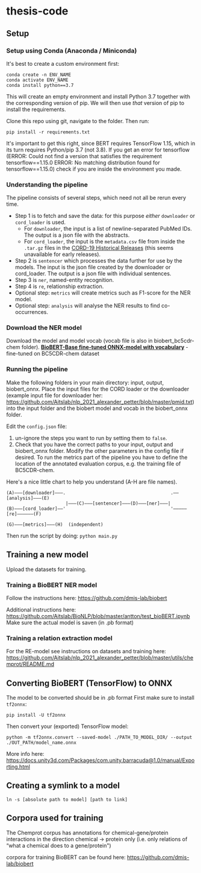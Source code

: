 # thesis-code

## Setup

### Setup using Conda (Anaconda / Miniconda)

It's best to create a custom environment first:

```
conda create -n ENV_NAME
conda activate ENV_NAME
conda install python==3.7
```

This will create an empty environment and install Python 3.7 together with
the corresponding version of pip. We will then use _that_ version of pip
to install the requirements.

Clone this repo using git, navigate to the folder. Then run:

```
pip install -r requirements.txt
```

It's important to get this right, since BERT requires TensorFlow 1.15,
which in its turn requires Python/pip 3.7 (not 3.8). If you get an error for tensorflow (ERROR: Could not find a version that satisfies the requirement tensorflow==1.15.0
ERROR: No matching distribution found for tensorflow==1.15.0) check if you are inside the environment you made.

### Understanding the pipeline

The pipeline consists of several steps, which need not all be rerun every time.

- Step 1 is to fetch and save the data: for this purpose _either_
  `downloader` or `cord_loader` is used.
  - For `downloader`, the input is a list of newline-separated PubMed IDs. The output is a json file with the abstracts.
  - For `cord_loader`, the input is the `metadata.csv` file from inside the
    `.tar.gz` files in the [CORD-19 Historical Releases](https://ai2-semanticscholar-cord-19.s3-us-west-2.amazonaws.com/historical_releases.html) (this seems unavailable for early releases).
- Step 2 is `sentencer` which processes the data further for use by the models. The input is the json file created by the downloader or cord_loader. The output is a json file with individual sentences.
- Step 3 is `ner`, named-entity recognition.
- Step 4 is `re`, relationship extraction.
- Optional step: `metrics` will create metrics such as F1-score for the NER model.
- Optional step: `analysis` will analyse the NER results to find co-occurrences.

### Download the NER model
Download the model and model vocab (vocab file is also in biobert_bc5cdr-chem folder).
**[BioBERT-Base fine-tuned ONNX-model with vocabulary](https://drive.google.com/drive/folders/1neThCq4MqFPd0133WDDC4MYUycE84fT7?usp=sharing)** - fine-tuned on BC5CDR-chem dataset

### Running the pipeline
Make the following folders in your main directory: input, output, biobert_onnx. Place the input files for the CORD loader or the downloader (example input file for downloader her: https://github.com/Aitslab/nlp_2021_alexander_petter/blob/master/pmid.txt) into the input folder and the biobert model and vocab in the biobert_onnx folder. 

Edit the `config.json` file:
1. un-ignore the steps you want to run by setting them to `false`. 
2. Check that you have the correct paths to your input, output and biobert_onnx folder. Modify the other parameters in the config file if desired. To run the metrics part of the pipeline you have to define the location of the annotated evaluation corpus, e.g. the training file of BC5CDR-chem.

Here's a nice little chart to help you understand (A-H are
file names).

```
(A)———[downloader]———.                                       .——[analysis]———(E)
                      |———(C)———[sentencer]———(D)———[ner]———|
(B)———[cord_loader]——'                                       '—————[re]——————(F)

(G)———[metrics]———(H)  (independent)
```

Then run the script by doing: `python main.py`

## Training a new model
Upload the datasets for training.

### Training a BioBERT NER model
Follow the instructions here:
https://github.com/dmis-lab/biobert

Additional instructions here: https://github.com/Aitslab/BioNLP/blob/master/antton/test_bioBERT.ipynb
Make sure the actual model is saven (in .pb format)

### Training a relation extraction model
For the RE-model see instructions on datasets and training here: https://github.com/Aitslab/nlp_2021_alexander_petter/blob/master/utils/chemprot/README.md

## Converting BioBERT (TensorFlow) to ONNX
The model to be converted should be in .pb format
First make sure to install `tf2onnx`:

```
pip install -U tf2onnx
```

Then convert your (exported) TensorFlow model:

```
python -m tf2onnx.convert --saved-model ./PATH_TO_MODEL_DIR/ --output ./OUT_PATH/model_name.onnx
```
More info here: https://docs.unity3d.com/Packages/com.unity.barracuda@1.0/manual/Exporting.html
## Creating a symlink to a model

`ln -s [absolute path to model] [path to link]`

## Corpora used for training
The Chemprot corpus has annotations for chemical-gene/protein interactions in the direction chemical -> protein only 
(i.e. only relations of “what a chemical does to a gene/protein")

corpora for training BioBERT can be found here:
https://github.com/dmis-lab/biobert
